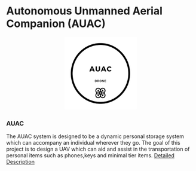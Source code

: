 # Autonomous Unmanned Aerial Companion (AUAC)

<p align = "center">
<img src = "https://github.com/AUAC-Technologies/Snyder-Drone/blob/master/AUAC_assets/original/AUAC_LOGO.jpg" width = "195" height = "195"/>
</p>

### AUAC
The AUAC system is designed to be a dynamic personal storage system which can accompany an individual wherever they go. The goal of this project is to design a UAV which can aid and assist in the transportation of personal items such as phones,keys and minimal tier items. [Detailed Description](https://github.com/nyameaama/Autonomous-UAV/blob/master/docs/description.md)


